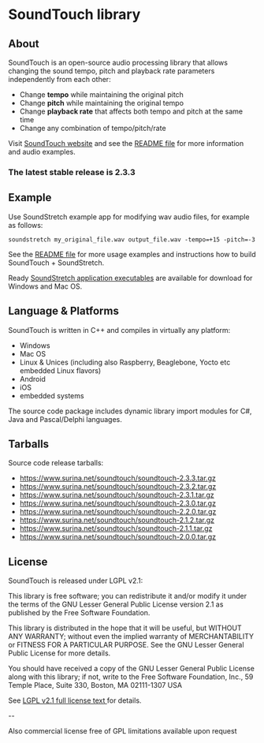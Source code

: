 # SoundTouch library

## About

SoundTouch is an open-source audio processing library that allows changing the sound tempo, pitch and playback rate parameters independently from each other:
* Change **tempo** while maintaining the original pitch
* Change **pitch** while maintaining the original tempo
* Change **playback rate** that affects both tempo and pitch at the
same time
* Change any combination of tempo/pitch/rate

Visit [SoundTouch website](https://www.surina.net/soundtouch) and see the [README file](https://www.surina.net/soundtouch/readme.html) for more information and audio examples.

### The latest stable release is 2.3.3

## Example

Use SoundStretch example app for modifying wav audio files, for example as follows:

```
soundstretch my_original_file.wav output_file.wav -tempo=+15 -pitch=-3
```

See the [README file](http://soundtouch.surina.net/README.html) for more usage examples and instructions how to build SoundTouch + SoundStretch.

Ready [SoundStretch application executables](https://www.surina.net/soundtouch/download.html) are available for download for Windows and Mac OS.

## Language & Platforms

SoundTouch is written in C++ and compiles in virtually any platform:
* Windows
* Mac OS
* Linux & Unices (including also Raspberry, Beaglebone, Yocto etc embedded Linux flavors)
* Android
* iOS
* embedded systems

The source code package includes dynamic library import modules for C#, Java and Pascal/Delphi languages.

## Tarballs

Source code release tarballs:
* https://www.surina.net/soundtouch/soundtouch-2.3.3.tar.gz
* https://www.surina.net/soundtouch/soundtouch-2.3.2.tar.gz
* https://www.surina.net/soundtouch/soundtouch-2.3.1.tar.gz
* https://www.surina.net/soundtouch/soundtouch-2.3.0.tar.gz
* https://www.surina.net/soundtouch/soundtouch-2.2.0.tar.gz
* https://www.surina.net/soundtouch/soundtouch-2.1.2.tar.gz
* https://www.surina.net/soundtouch/soundtouch-2.1.1.tar.gz
* https://www.surina.net/soundtouch/soundtouch-2.0.0.tar.gz

## License

SoundTouch is released under LGPL v2.1:

This library is free software; you can redistribute it and/or modify it under the terms of the GNU Lesser General Public License version 2.1 as published by the Free Software Foundation.

This library is distributed in the hope that it will be useful, but WITHOUT ANY WARRANTY; without even the implied warranty of MERCHANTABILITY or FITNESS FOR A PARTICULAR PURPOSE. See the GNU Lesser General Public License for more details.

You should have received a copy of the GNU Lesser General Public License along with this library; if not, write to the Free Software Foundation, Inc., 59 Temple Place, Suite 330, Boston, MA 02111-1307 USA

See [LGPL v2.1 full license text ](https://www.gnu.org/licenses/old-licenses/lgpl-2.1.html) for details.

--

Also commercial license free of GPL limitations available upon request
